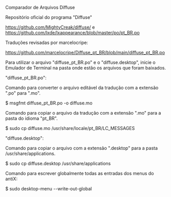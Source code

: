 Comparador de Arquivos Diffuse

Repositório oficial do programa "Diffuse"

https://github.com/MightyCreak/diffuse/ e https://github.com/lxde/lxappearance/blob/master/po/pt_BR.po

Traduções revisadas por marcelocripe:

https://github.com/marcelocripe/Diffuse_pt_BR/blob/main/diffuse_pt_BR.po


Para utilizar o arquivo "diffuse_pt_BR.po" e o "diffuse.desktop", inicie o Emulador de Terminal na pasta onde estão os arquivos que foram baixados.

"diffuse_pt_BR.po":

Comando para converter o arquivo editável da tradução com a extensão ".po" para ".mo".

$ msgfmt diffuse_pt_BR.po -o diffuse.mo


Comando para copiar o arquivo da tradução com a extensão ".mo" para a pasta do idioma "pt_BR".

$ sudo cp diffuse.mo /usr/share/locale/pt_BR/LC_MESSAGES


"diffuse.desktop":

Comando para copiar o arquivo com a extensão ".desktop" para a pasta /usr/share/applications.

$ sudo cp diffuse.desktop /usr/share/applications

Comando para escrever globalmente todas as entradas dos menus do antiX:

$ sudo desktop-menu --write-out-global
